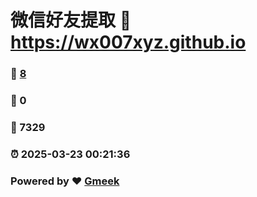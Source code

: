 # 微信好友提取 :link: https://wx007xyz.github.io 
### :page_facing_up: [8](https://wx007xyz.github.io/tag.html) 
### :speech_balloon: 0 
### :hibiscus: 7329 
### :alarm_clock: 2025-03-23 00:21:36 
### Powered by :heart: [Gmeek](https://github.com/Meekdai/Gmeek)
